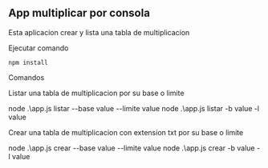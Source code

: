 ## App multiplicar por consola

Esta aplicacion crear y lista una tabla de multiplicacion 

Ejecutar comando 

```
npm install
```

Comandos 

Listar una tabla de multiplicacion por su base o limite

node .\app.js listar --base value --limite value
node .\app.js listar -b value -l value

Crear una tabla de multiplicacion con extension txt por su base o limite

node .\app.js crear --base value --limite value
node .\app.js crear -b value -l value





